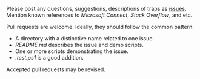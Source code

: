 
[issues]: https://github.com/nightroman/PowerShellTraps/issues

Please post any questions, suggestions, descriptions of traps as [issues].
Mention known references to *Microsoft Connect*, *Stack Overflow*, and etc.

Pull requests are welcome. Ideally, they should follow the common pattern:

- A directory with a distinctive name related to one issue.
- *README.md* describes the issue and demo scripts.
- One or more scripts demonstrating the issue.
- *.test.ps1* is a good addition.

Accepted pull requests may be revised.
